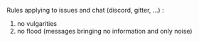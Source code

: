Rules applying to issues and chat (discord, gitter, ...) : 
1. no vulgarities
2. no flood (messages bringing no information and only noise)
